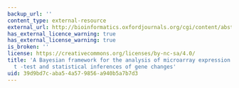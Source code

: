 ```yaml
---
backup_url: ''
content_type: external-resource
external_url: http://bioinformatics.oxfordjournals.org/cgi/content/abstract/17/6/509
has_external_licence_warning: true
has_external_license_warning: true
is_broken: ''
license: https://creativecommons.org/licenses/by-nc-sa/4.0/
title: 'A Bayesian framework for the analysis of microarray expression data: regularized
  t -test and statistical inferences of gene changes'
uid: 39d9bd7c-aba5-4a57-9856-a940b5a7b7d3
---
```

